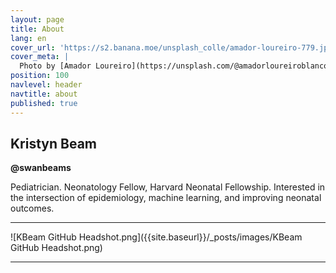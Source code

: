 ```yaml
---
layout: page
title: About
lang: en
cover_url: 'https://s2.banana.moe/unsplash_colle/amador-loureiro-779.jpg'
cover_meta: |
  Photo by [Amador Loureiro](https://unsplash.com/@amadorloureiroblanco)
position: 100
navlevel: header
navtitle: about
published: true
---
```


## Kristyn Beam
__@swanbeams__

Pediatrician.
Neonatology Fellow, Harvard Neonatal Fellowship.
Interested in the intersection of epidemiology, machine learning, and improving neonatal outcomes.
________

![KBeam GitHub Headshot.png]({{site.baseurl}}/_posts/images/KBeam GitHub Headshot.png)

__________
